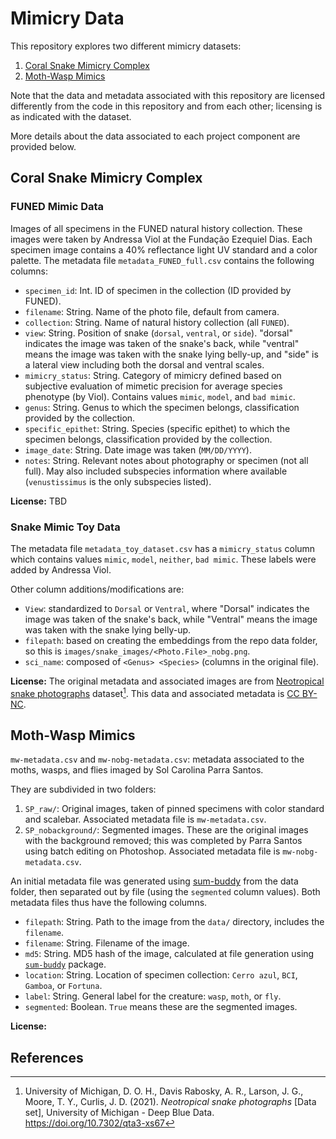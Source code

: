 # Mimicry Data

This repository explores two different mimicry datasets:

1. [Coral Snake Mimicry Complex](#coral-snake-mimicry-complex)
2. [Moth-Wasp Mimics](#moth-wasp-mimics)

Note that the data and metadata associated with this repository are licensed differently from the code in this repository and from each other; licensing is as indicated with the dataset.

More details about the data associated to each project component are provided below.

## Coral Snake Mimicry Complex

### FUNED Mimic Data

Images of all specimens in the FUNED natural history collection. These images were taken by Andressa Viol at the Fundação Ezequiel Dias. Each specimen image contains a 40% reflectance light UV standard and a color palette. The metadata file `metadata_FUNED_full.csv` contains the following columns:
- `specimen_id`: Int. ID of specimen in the collection (ID provided by FUNED).
- `filename`: String. Name of the photo file, default from camera.
- `collection`: String. Name of natural history collection (all `FUNED`).
- `view`: String. Position of snake (`dorsal`, `ventral`, or `side`). "dorsal" indicates the image was taken of the snake's back, while "ventral" means the image was taken with the snake lying belly-up, and "side" is a lateral view including both the dorsal and ventral scales.
- `mimicry_status`: String. Category of mimicry defined based on subjective evaluation of mimetic precision for average species phenotype (by Viol). Contains values `mimic`, `model`, and `bad mimic`.
- `genus`: String. Genus to which the specimen belongs, classification provided by the collection.
- `specific_epithet`: String. Species (specific epithet) to which the specimen belongs, classification provided by the collection.
- `image_date`: String. Date image was taken (`MM/DD/YYYY`).
- `notes`: String. Relevant notes about photography or specimen (not all full). May also included subspecies information where available (`venustissimus` is the only subspecies listed).

**License:** TBD

### Snake Mimic Toy Data

The metadata file `metadata_toy_dataset.csv` has a `mimicry_status` column which contains values `mimic`, `model`, `neither`, `bad mimic`.
These labels were added by Andressa Viol. 

Other column additions/modifications are:
- `View`: standardized to `Dorsal` or `Ventral`, where "Dorsal" indicates the image was taken of the snake's back, while "Ventral" means the image was taken with the snake lying belly-up.
- `filepath`: based on creating the embeddings from the repo data folder, so this is `images/snake_images/<Photo.File>_nobg.png`.
- `sci_name`: composed of `<Genus> <Species>` (columns in the original file).

**License:** The original metadata and associated images are from [Neotropical snake photographs](https://doi.org/10.7302/qta3-xs67) dataset[^1]. This data and associated metadata is [CC BY-NC](http://creativecommons.org/licenses/by-nc/4.0/).

## Moth-Wasp Mimics

`mw-metadata.csv` and `mw-nobg-metadata.csv`: metadata associated to the moths, wasps, and flies imaged by Sol Carolina Parra Santos. 

They are subdivided in two folders:
1. `SP_raw/`: Original images, taken of pinned specimens with color standard and scalebar. Associated metadata file is `mw-metadata.csv`.
2. `SP_nobackground/`: Segmented images. These are the original images with the background removed; this was completed by Parra Santos using batch editing on Photoshop.
Associated metadata file is `mw-nobg-metadata.csv`.

An initial metadata file was generated using [sum-buddy](https://github.com/Imageomics/sum-buddy) from the data folder, then separated out by file (using the `segmented` column values). Both metadata files thus have the following columns.
- `filepath`: String. Path to the image from the `data/` directory, includes the `filename`.
- `filename`: String. Filename of the image.
- `md5`: String. MD5 hash of the image, calculated at file generation using [`sum-buddy`](https://github.com/Imageomics/sum-buddy) package.
- `location`: String. Location of specimen collection: `Cerro azul`, `BCI`, `Gamboa`, or `Fortuna`.
- `label`: String. General label for the creature: `wasp`, `moth`, or `fly`.
- `segmented`: Boolean. `True` means these are the segmented images.

**License:**

## References

[^1]: University of Michigan, D. O. H., Davis Rabosky, A. R., Larson, J. G., Moore, T. Y., Curlis, J. D. (2021). _Neotropical snake photographs_ [Data set], University of Michigan - Deep Blue Data. https://doi.org/10.7302/qta3-xs67

